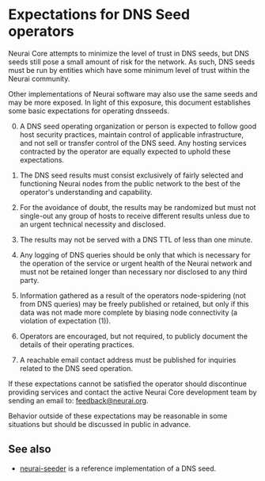 Expectations for DNS Seed operators
====================================

Neurai Core attempts to minimize the level of trust in DNS seeds,
but DNS seeds still pose a small amount of risk for the network.
As such, DNS seeds must be run by entities which have some minimum
level of trust within the Neurai community.

Other implementations of Neurai software may also use the same
seeds and may be more exposed. In light of this exposure, this
document establishes some basic expectations for operating dnsseeds.

0. A DNS seed operating organization or person is expected to follow good
host security practices, maintain control of applicable infrastructure,
and not sell or transfer control of the DNS seed. Any hosting services
contracted by the operator are equally expected to uphold these expectations.

1. The DNS seed results must consist exclusively of fairly selected and
functioning Neurai nodes from the public network to the best of the
operator's understanding and capability.

2. For the avoidance of doubt, the results may be randomized but must not
single-out any group of hosts to receive different results unless due to an
urgent technical necessity and disclosed.

3. The results may not be served with a DNS TTL of less than one minute.

4. Any logging of DNS queries should be only that which is necessary
for the operation of the service or urgent health of the Neurai
network and must not be retained longer than necessary nor disclosed
to any third party.

5. Information gathered as a result of the operators node-spidering
(not from DNS queries) may be freely published or retained, but only
if this data was not made more complete by biasing node connectivity
(a violation of expectation (1)).

6. Operators are encouraged, but not required, to publicly document the
details of their operating practices.

7. A reachable email contact address must be published for inquiries
related to the DNS seed operation.

If these expectations cannot be satisfied the operator should
discontinue providing services and contact the active Neurai
Core development team by sending an email to:
[feedback@neurai.org](mailto:feedback@neurai.org).

Behavior outside of these expectations may be reasonable in some
situations but should be discussed in public in advance.

See also
----------
- [neurai-seeder](https://github.com/NeuraiProject/neurai-seeder) is a reference implementation of a DNS seed.
